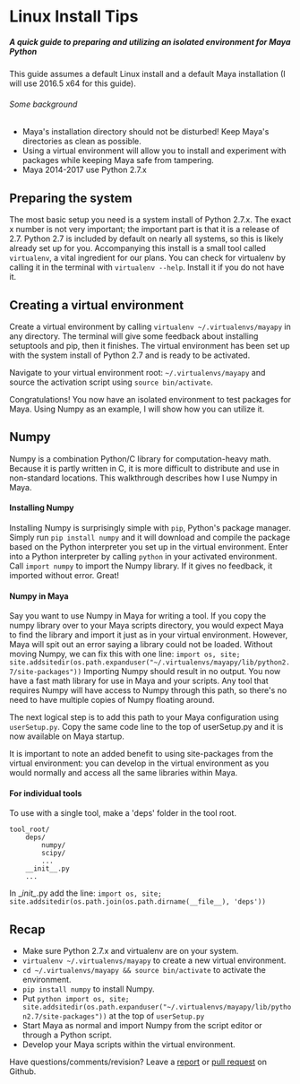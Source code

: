 # Linux Install Tips
##### A quick guide to preparing and utilizing an isolated environment for Maya Python

This guide assumes a default Linux install and a default Maya installation
(I will use 2016.5 x64 for this guide).

###### Some background
* Maya's installation directory should not be disturbed! Keep Maya's directories
  as clean as possible.
* Using a virtual environment will allow you to install and experiment with
  packages while keeping Maya safe from tampering.
* Maya 2014-2017 use Python 2.7.x

Preparing the system
--
The most basic setup you need is a system install of Python 2.7.x. The exact x
number is not very important; the important part is that it is a release of
2.7. Python 2.7 is included by default on nearly all systems, so this is likely
already set up for you. Accompanying this install is a small tool called
`virtualenv`, a vital ingredient for our plans. You can check for virtualenv
by calling it in the terminal with `virtualenv --help`. Install it if you do
not have it.

Creating a virtual environment
--
Create a virtual environment by calling `virtualenv ~/.virtualenvs/mayapy` in
any directory. The terminal will give some feedback about installing setuptools
and pip, then it finishes. The virtual environment has been set up with the
system install of Python 2.7 and is ready to be activated.

Navigate to your virtual environment root: `~/.virtualenvs/mayapy` and source
the activation script using `source bin/activate`.

Congratulations! You now have an isolated environment to test packages for
Maya. Using Numpy as an example, I will show how you can utilize it.

Numpy
--
Numpy is a combination Python/C library for computation-heavy math. Because it is
partly written in C, it is more difficult to distribute and use in non-standard
locations. This walkthrough describes how I use Numpy in Maya.

#### Installing Numpy
Installing Numpy is surprisingly simple with `pip`, Python's package manager.
Simply run `pip install numpy` and it will download and compile the package
based on the Python interpreter you set up in the virtual environment. Enter
into a Python interpreter by calling `python` in your activated environment.
Call `import numpy` to import the Numpy library. If it gives no feedback, it
imported without error. Great!

#### Numpy in Maya
Say you want to use Numpy in Maya for writing a tool. If you copy the numpy
library over to your Maya scripts directory, you would expect Maya to find
the library and import it just as in your virtual environment. However, Maya
will spit out an error saying a library could not be loaded. Without moving
Numpy, we can fix this with one line:
```import os, site; site.addsitedir(os.path.expanduser("~/.virtualenvs/mayapy/lib/python2.7/site-packages"))```
Importing Numpy should result in no output. You now have a fast math library
for use in Maya and your scripts. Any tool that requires Numpy will have
access to Numpy through this path, so there's no need to have multiple copies
of Numpy floating around.

The next logical step is to add this path to your Maya configuration using
`userSetup.py`. Copy the same code line to the top of userSetup.py and it
is now available on Maya startup.

It is important to note an added benefit to using site-packages from the
virtual environment: you can develop in the virtual environment as you would
normally and access all the same libraries within Maya.

#### For individual tools
To use with a single tool, make a 'deps' folder in the tool root.
```
tool_root/
    deps/
        numpy/
        scipy/
        ...
    __init__.py
    ...
```
In \__init\__.py add the line:
```import os, site; site.addsitedir(os.path.join(os.path.dirname(__file__), 'deps'))```

## Recap
* Make sure Python 2.7.x and virtualenv are on your system.
* `virtualenv ~/.virtualenvs/mayapy` to create a new virtual environment.
* `cd ~/.virtualenvs/mayapy && source bin/activate` to activate the
  environment.
* `pip install numpy` to install Numpy.
* Put ``python
  import os, site;
  site.addsitedir(os.path.expanduser("~/.virtualenvs/mayapy/lib/python2.7/site-packages"))``
  at the top of `userSetup.py`
* Start Maya as normal and import Numpy from the script editor or through a Python
  script.
* Develop your Maya scripts within the virtual environment.

Have questions/comments/revision? Leave a
[report](https://github.com/Italic-/ita_tools/issues) or
[pull request](https://github.com/Italic-/ita_tools/pulls) on Github.

